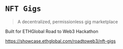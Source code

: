 # `NFT Gigs`

> A decentralized, permissionless gig marketplace

Built for ETHGlobal Road to Web3 Hackathon

https://showcase.ethglobal.com/roadtoweb3/nft-gigs
